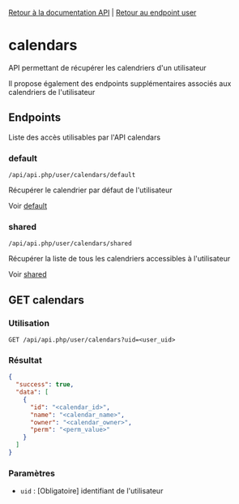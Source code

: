 [Retour à la documentation API](../../README.md) | [Retour au endpoint user](../README.md)

# calendars

API permettant de récupérer les calendriers d'un utilisateur

Il propose également des endpoints supplémentaires associés aux calendriers de l'utilisateur

## Endpoints

Liste des accès utilisables par l'API calendars

### default

```url
/api/api.php/user/calendars/default
```

Récupérer le calendrier par défaut de l'utilisateur

Voir [default](default/README.md)

### shared

```url
/api/api.php/user/calendars/shared
```

Récupérer la liste de tous les calendriers accessibles à l'utilisateur

Voir [shared](shared/README.md)

## GET calendars

### Utilisation

```url
GET /api/api.php/user/calendars?uid=<user_uid>
```

### Résultat

```json
{
  "success": true,
  "data": [
    {
      "id": "<calendar_id>",
      "name": "<calendar_name>",
      "owner": "<calendar_owner>",
      "perm": "<perm_value>"
    }
  ]
}
```

### Paramètres

 - `uid` : [Obligatoire] identifiant de l'utilisateur